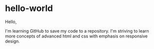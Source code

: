 # hello-world
Hello,

I'm learning GitHub  to save my code to a repository. I'm striving to learn more concepts of advanced html and css with emphasis on responsive design.
